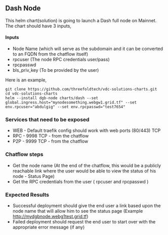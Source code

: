 ## Dash Node

This helm chart(solution) is going to launch a Dash full node on Mainnet. The chart should have 3 inputs,

#### Inputs

* Node Name (which will serve as the subdomain and it can be converted to an FQDN from the chatflow itself)
* rpcuser (The node RPC credentials user/pass)
* rpcpasswd
* bls_priv_key (To be provided by the user)

Here is an example,

```
git clone https://github.com/threefoldtech/vdc-solutions-charts.git
cd vdc-solutions-charts
helm --install dgb-node charts/dash --set global.ingress.host="mynodesomething.webgw1.grid.tf" --set env.rpcuser="abdulgig" --set env.rpcpasswd="test7654" 
```

### Services that need to be exposed

* WEB - Default traefik config should work with web ports (80/443) TCP
* RPC - 9998 TCP - from the chatflow
* P2P - 9999 TCP - from the chatflow

### Chatflow steps

* Get the node name (At the end of the chatflow, this would be a publicly reachable link where the user would be able to view the status of his node - Status Page)
* Get the RPC credentials from the user ( rpcuser and rpcpasswd )

### Expected Results

* Successful deployment should give the end user a link based upon the node name that will allow him to see the status page (Example http://mydgbnode.webg1test.grid.tf)
* Failed deployment should request the end user to start over with the appropriate error message (if any)

